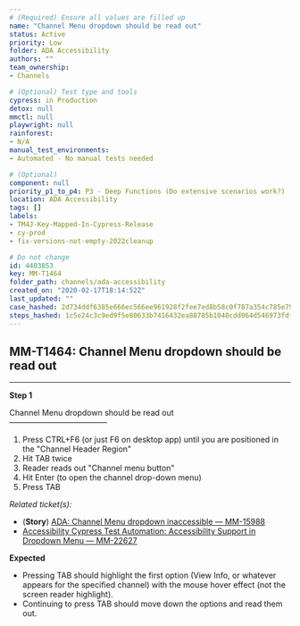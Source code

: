 ```yaml
---
# (Required) Ensure all values are filled up
name: "Channel Menu dropdown should be read out"
status: Active
priority: Low
folder: ADA Accessibility
authors: ""
team_ownership: 
- Channels

# (Optional) Test type and tools
cypress: in Production
detox: null
mmctl: null
playwright: null
rainforest: 
- N/A
manual_test_environments: 
- Automated - No manual tests needed

# (Optional)
component: null
priority_p1_to_p4: P3 - Deep Functions (Do extensive scenarios work?)
location: ADA Accessibility
tags: []
labels: 
- TM4J-Key-Mapped-In-Cypress-Release
- cy-prod
- fix-versions-not-empty-2022cleanup

# Do not change
id: 4403853
key: MM-T1464
folder_path: channels/ada-accessibility
created_on: "2020-02-17T18:14:52Z"
last_updated: ""
case_hashed: 2d734ddf6385e666ec566ee961928f2fee7ed8b58c0f787a354c785e797bcec7b53dbfc2525d4f252858a966d6983f66
steps_hashed: 1c5e24c3c9ed9f5e80633b7416432ea88785b1040cdd064d546973fdf5d2b4baebd19b38c34083f0aa8ad4a6519bc9a8
---
```


## MM-T1464: Channel Menu dropdown should be read out

---

**Step 1**

Channel Menu dropdown should be read out\
–––––––––––––––––––––––––

1. Press CTRL+F6 (or just F6 on desktop app) until you are positioned in the "Channel Header Region"
2. Hit TAB twice
3. Reader reads out "Channel menu button"
4. Hit Enter (to open the channel drop-down menu)
5. Press TAB

_Related ticket(s):_

- (**Story**) [ADA: Channel Menu dropdown inaccessible — MM-15988](https://mattermost.atlassian.net/browse/MM-15988)
- [Accessibility Cypress Test Automation: Accessibility Support in Dropdown Menu — MM-22627](https://mattermost.atlassian.net/browse/MM-22627)

**Expected**

- Pressing TAB should highlight the first option (View Info, or whatever appears for the specified channel) with the mouse hover effect (not the screen reader highlight).
- Continuing to press TAB should move down the options and read them out.
